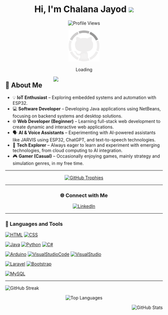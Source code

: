 <h1 align="center">Hi, I'm Chalana Jayod <img src="https://media.giphy.com/media/hvRJCLFzcasrR4ia7z/giphy.gif" width="35"> </h1>

<p align="center">
  <img src="https://komarev.com/ghpvc/?username=cjdevx&label=Profile%20views&color=0e75b6&style=flat" alt="Profile Views" />
</p>

<div align=center>
  <img src="https://raw.githubusercontent.com/AhmedFathyDev/AhmedFathyDev/main/GitHub.gif" alt="GitHub Octocat Logo" height="100">
  <p>Loading</p>
</div>

<img align="right" src="https://github.com/7oSkaaa/7oSkaaa/blob/main/Images/Right_Side.gif?raw=true" width = 350px>

## 🚀 About Me
- 💡 **IoT Enthusiast** – Exploring embedded systems and automation with ESP32.
- 💻 **Software Developer** – Developing Java applications using NetBeans, focusing on backend systems and desktop solutions.
- 🌐 **Web Developer (Beginner)** – Learning full-stack web development to create dynamic and interactive web applications.
- 🗣️ **AI & Voice Assistants** – Experimenting with AI-powered assistants like JARVIS using ESP32, ChatGPT, and text-to-speech technologies.
- 🚀 **Tech Explorer** – Always eager to learn and experiment with emerging technologies, from cloud computing to AI integration.
- 🎮 **Gamer (Casual)** – Occasionally enjoying games, mainly strategy and simulation genres, in my free time.
  
---

<p align="center">
  <a href="https://github.com/ryo-ma/github-profile-trophy">
    <img src="https://github-profile-trophy.vercel.app/?username=cjdevx&margin-w=15" alt="GitHub Trophies" />
  </a>
</p>

---

<h3 align="center">🌐 Connect with Me</h3>
<p align="center">
  <a href="https://www.linkedin.com/in/chalana-jayod-59238a2b0/">
    <img src="https://skillicons.dev/icons?i=linkedin" alt="LinkedIn" />
  </a>
</p>

---

<h3 align="left"> 🚀 Languages and Tools </h3>

[![HTML](https://skillicons.dev/icons?i=html)](https://en.wikipedia.org/wiki/HTML)
[![CSS](https://skillicons.dev/icons?i=css)](https://en.wikipedia.org/wiki/CSS)

[![Java](https://skillicons.dev/icons?i=java&theme=light)](https://www.java.com/en/)
[![Python](https://skillicons.dev/icons?i=py&theme=light)](https://www.python.org/)
[![C#](https://skillicons.dev/icons?i=cs&theme=light)](https://learn.microsoft.com/en-us/dotnet/csharp/)

[![Arduino](https://skillicons.dev/icons?i=arduino)](https://www.arduino.cc/)
[![VisualStudioCode](https://skillicons.dev/icons?i=vscode)](https://code.visualstudio.com/)
[![VisualStudio](https://skillicons.dev/icons?i=visualstudio)](https://visualstudio.microsoft.com/)


[![Laravel](https://skillicons.dev/icons?i=laravel&theme=light)](https://laravel.com/)
[![Bootstrap](https://skillicons.dev/icons?i=bootstrap)](https://getbootstrap.com/)

[![MySQL](https://skillicons.dev/icons?i=mysql&theme=light)](https://www.mysql.com/)

---

<p align="left">
  <img src="https://github-readme-streak-stats.herokuapp.com/?user=cjdevx&theme=tokyonight" alt="GitHub Streak" />
</p>

<p align="center">
  <img src="https://github-readme-stats.vercel.app/api/top-langs?username=cjdevx&show_icons=true&locale=en&layout=compact&theme=tokyonight" alt="Top Languages" />
</p>

<p align="right">
  <img src="https://github-readme-stats.vercel.app/api?username=cjdevx&show_icons=true&theme=tokyonight" alt="GitHub Stats" />
</p>



